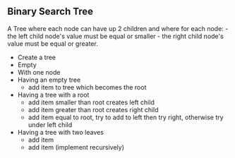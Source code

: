## Binary Search Tree

A Tree where each node can have up 2 children and where for each node:
     - the left child node's value must be equal or smaller 
     - the right child node's value must be equal or greater.


  - Create a tree
  - Empty
  - With one node
  - Having an empty tree
    - add item to tree which becomes the root
  - Having a tree with a root
    - add item smaller than root creates left child
    - add item greater than root creates right child
    - add item equal to root, try to add to left then try right, otherwise try under left child
  - Having a tree with two leaves
    - add item 
    - add item (implement recursively)
 
